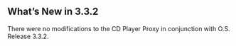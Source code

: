 ## What’s New in 3.3.2

There were no modifications to the CD Player Proxy in conjunction with O.S. Release 3.3.2.